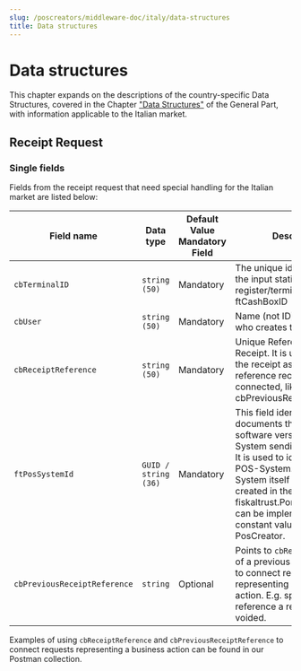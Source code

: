 ```yaml
---
slug: /poscreators/middleware-doc/italy/data-structures
title: Data structures
---
```


# Data structures

This chapter expands on the descriptions of the country-specific Data Structures, covered in the Chapter ["Data Structures"](../../general/data-structures/data-structures.md) of the General Part, with information applicable to the Italian market.

## Receipt Request

### Single fields

Fields from the receipt request that need special handling for the Italian market are listed below:

| **Field name**               | **Data type**        | **Default Value Mandatory Field**                     | **Description**                                                                                                                                                                                                                                                                                                        | **Version** |
|------------------------------|----------------------|-------------------------------------------------------|------------------------------------------------------------------------------------------------------------------------------------------------------------------------------------------------------------------------------------------------------------------------------------------------------------------------|-------------|
| `cbTerminalID`               | `string (50)`        | Mandatory                                             | The unique identification of the input station/cash register/terminal within a ftCashBoxID                                                                                                                                                                                                                             | 1.3         |
| `cbUser`                     | `string (50)`        | Mandatory                                             | Name (not ID) of the user who creates the receipt.                                                                                                                                                                                                                                                                     | 1.3         |
| `cbReceiptReference`         | `string (50)`        | Mandatory | Unique Reference for the Receipt. It is used to identify the receipt as well as reference receipts that are connected, like refunds, via cbPreviousReceiptReference.                                                                                                                                                                                                                                                    | 1.3         |
| `ftPosSystemId`              | `GUID / string (36)` | Mandatory                                             | This field identifies and documents the type and software version of the POS-System sending the request. It is used to identify the used POS-System. The POS-System itself has to be created in the fiskaltrust.Portal and its ID can be implemented as a constant value by the PosCreator. | 1.3         |
| `cbPreviousReceiptReference` | `string`             | Optional                                              | Points to `cbReceiptReference` of a previous request. Used to connect requests representing a business action. E.g. split, merge or reference a receipt to be voided.                                                                                                                                                  | 1.3         |


Examples of using `cbReceiptReference` and `cbPreviousReceiptReference` to connect requests representing a business action can be found in our Postman collection.



